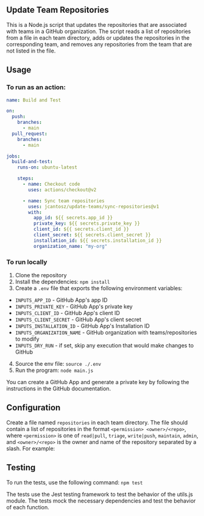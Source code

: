 ## Update Team Repositories

This is a Node.js script that updates the repositories that are associated with teams in a GitHub organization. The script reads a list of repositories from a file in each team directory, adds or updates the repositories in the corresponding team, and removes any repositories from the team that are not listed in the file.

## Usage

### To run as an action:

```yaml
name: Build and Test

on:
  push:
    branches:
      - main
  pull_request:
    branches:
      - main

jobs:
  build-and-test:
    runs-on: ubuntu-latest

    steps:
      - name: Checkout code
        uses: actions/checkout@v2

      - name: Sync team repositories
        uses: jcantosz/update-teams/sync-repositories@v1
        with:
          app_id: ${{ secrets.app_id }}
          private_key: ${{ secrets.private_key }}
          client_id: ${{ secrets.client_id }}
          client_secret: ${{ secrets.client_secret }}
          installation_id: ${{ secrets.installation_id }}
          organization_name: "my-org"
```

### To run locally

1. Clone the repository
1. Install the dependencies: `npm install`
1. Create a `.env` file that exports the following environment variables:

- `INPUTS_APP_ID` - GitHub App's app ID
- `INPUTS_PRIVATE_KEY` - GitHub App's private key
- `INPUTS_CLIENT_ID` - GitHub App's client ID
- `INPUTS_CLIENT_SECRET` - GitHub App's client secret
- `INPUTS_INSTALLATION_ID` - GitHub App's Installation ID
- `INPUTS_ORGANIZATION_NAME` - GitHub organization with teams/repositories to modify
- `INPUTS_DRY_RUN` - if set, skip any execution that would make changes to GitHub

4. Source the env file: `source ./.env`
5. Run the program: `node main.js`

You can create a GitHub App and generate a private key by following the instructions in the GitHub documentation.

## Configuration

Create a file named `repositories` in each team directory. The file should contain a list of repositories in the format `<permission> <owner>/<repo>`, where `<permission>` is one of `read|pull`, `triage`, `write|push`, `maintain`, `admin`, and `<owner>/<repo>` is the owner and name of the repository separated by a slash. For example:

## Testing

To run the tests, use the following command: `npm test`

The tests use the Jest testing framework to test the behavior of the utils.js module. The tests mock the necessary dependencies and test the behavior of each function.

